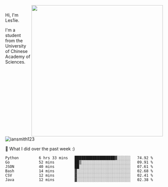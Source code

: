 <img align="right" src="https://github-readme-stats.vercel.app/api?username=iansmith123&show_icons=true&hide_border=true" width="420">

### 
Hi, I'm Les1ie. 

I'm a student from the University of Chinese Academy of Sciences.

<img src="https://komarev.com/ghpvc/?username=iansmith123" alt="iansmith123" />




🔭 What I did over the past week :)
<!--START_SECTION:waka-->

```text
Python         6 hrs 33 mins   ██████████████████▓░░░░░░   74.92 %
Go             52 mins         ██▒░░░░░░░░░░░░░░░░░░░░░░   09.91 %
JSON           40 mins         ██░░░░░░░░░░░░░░░░░░░░░░░   07.61 %
Bash           14 mins         ▓░░░░░░░░░░░░░░░░░░░░░░░░   02.68 %
CSV            12 mins         ▓░░░░░░░░░░░░░░░░░░░░░░░░   02.41 %
Java           12 mins         ▓░░░░░░░░░░░░░░░░░░░░░░░░   02.38 %
```

<!--END_SECTION:waka-->


<!--
**IanSmith123/IanSmith123** is a ✨ _special_ ✨ repository because its `README.md` (this file) appears on your GitHub profile.
<img src="https://github.githubassets.com/images/spinners/octocat-spinner-64.gif">

Here are some ideas to get you started:

- 🔭 I’m currently working on ...
- 🌱 I’m currently learning ...
- 👯 I’m looking to collaborate on ...
- 🤔 I’m looking for help with ...
- 💬 Ask me about ...
- 📫 How to reach me: ...
- 😄 Pronouns: ...
- ⚡ Fun fact: ...
-->

